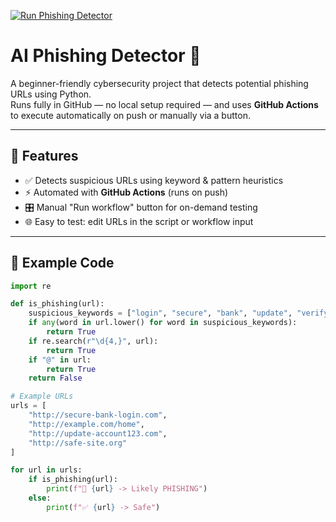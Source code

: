 [![Run Phishing Detector](https://github.com/<OWNER>/<REPO>/workflows/Run%20Phishing%20Detector/badge.svg)](https://github.com/<OWNER>/<REPO>/actions/workflows/run_detector.yml)

# AI Phishing Detector 🚨

A beginner-friendly cybersecurity project that detects potential phishing URLs using Python.  
Runs fully in GitHub — no local setup required — and uses **GitHub Actions** to execute automatically on push or manually via a button.

---

## 🔹 Features
- ✅ Detects suspicious URLs using keyword & pattern heuristics  
- ⚡ Automated with **GitHub Actions** (runs on push)  
- 🎛 Manual "Run workflow" button for on-demand testing  
- 🌐 Easy to test: edit URLs in the script or workflow input

---

## 🔹 Example Code
```python
import re

def is_phishing(url):
    suspicious_keywords = ["login", "secure", "bank", "update", "verify"]
    if any(word in url.lower() for word in suspicious_keywords):
        return True
    if re.search(r"\d{4,}", url):
        return True
    if "@" in url:
        return True
    return False

# Example URLs
urls = [
    "http://secure-bank-login.com",
    "http://example.com/home",
    "http://update-account123.com",
    "http://safe-site.org"
]

for url in urls:
    if is_phishing(url):
        print(f"🚨 {url} -> Likely PHISHING")
    else:
        print(f"✅ {url} -> Safe")

